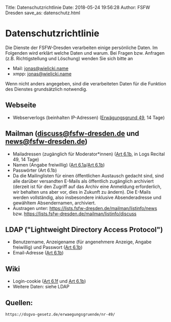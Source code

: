 Title: Datenschutzrichtlinie
Date: 2018-05-24 19:56:28
Author: FSFW Dresden
save_as: datenschutz.html

# Datenschutzrichtlinie

Die Dienste der FSFW-Dresden verarbeiten einige persönliche Daten. Im Folgenden wird erklärt welche Daten und warum.
Bei Fragen bzw. Anfragen (z.B. Richtigstellung und Löschung) wenden Sie sich bitte an
* Mail: [jonas@wielicki.name](jonas@wielicki.name)
* xmpp: [jonas@wielicki.name](xmpp:jonas@wielicki.name)

Wenn nicht anders angegeben, sind die verarbeiteten Daten für die Funktion des Dienstes grundsätzlich notwendig.

## Webseite
* Webserverlogs (beinhalten IP-Adressen) ([Erwägungsgrund 49][ew49], 14 Tage)

## Mailman (discuss@fsfw-dresden.de und news@fsfw-dresden.de)
* Mailadressen (zugänglich für Moderator*innen) ([Art 6.1b][a61b], in Logs Recital 49, 14 Tage)
* Namen (Angabe freiwillig) ([Art 6.1a][a61a]/[Art 6.1b][a61b])
* Passwörter (Art 6.1b)
* Da die Mailinglisten für einen öffentlichen Austausch gedacht sind, sind alle darüber versandten E-Mails als öffentlich zugänglich archiviert (derzeit ist für den Zugriff auf das Archiv eine Anmeldung erforderlich, wir behalten uns aber vor, dies in Zukunft zu ändern). Die E-Mails werden vollständig, also insbesondere inklusive Absenderadresse und gewähltem Absendernamen, archiviert.
* Austragen unter: https://lists.fsfw-dresden.de/mailman/listinfo/news bzw. https://lists.fsfw-dresden.de/mailman/listinfo/discuss

## LDAP ("Lightweight Directory Access Protocol")
* Benutzername, Anzeigename (für angenehmere Anzeige, Angabe freiwillig) und Passwort ([Art 6.1b][a61b])
* Email-Adresse ([Art 6.1b][a61b])

## Wiki
* Login-cookie ([Art 6.1f][a61f] und [Art 6.1b][a61b])
* Weitere Daten: siehe LDAP

## Quellen:
    https://dsgvo-gesetz.de/erwaegungsgruende/nr-49/

[a61a]: http://www.privacy-regulation.eu/de/artikel-6-rechtmaessigkeit-der-verarbeitung-DS-GVO.htm
[a61b]: http://www.privacy-regulation.eu/de/artikel-6-rechtmaessigkeit-der-verarbeitung-DS-GVO.htm
[a61f]: http://www.privacy-regulation.eu/de/artikel-6-rechtmaessigkeit-der-verarbeitung-DS-GVO.htm
[ew49]: https://dsgvo-gesetz.de/erwaegungsgruende/nr-49/
